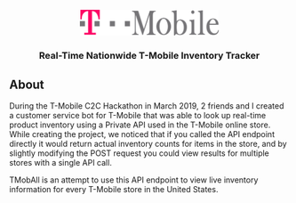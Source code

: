 <p align="center">
  <img src="static/logo.png" width="250"/>
</p>

<h3 align="center">Real-Time Nationwide T-Mobile Inventory Tracker</h3>

## About

During the T-Mobile C2C Hackathon in March 2019, 2 friends and I created a customer service bot for T-Mobile that was able to look up real-time product inventory using a Private API used in the T-Mobile online store.  While creating the project, we noticed that if you called the API endpoint directly it would return actual inventory counts for items in the store, and by slightly modifying the POST request you could view results for multiple stores with a single API call.

TMobAll is an attempt to use this API endpoint to view live inventory information for every T-Mobile store in the United States.